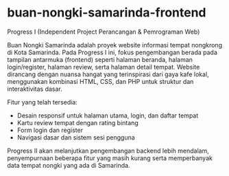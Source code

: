 # buan-nongki-samarinda-frontend
Progress I (Independent Project Perancangan &amp; Pemrograman Web)

Buan Nongki Samarinda adalah proyek website informasi tempat nongkrong di Kota Samarinda. Pada Progress I ini, fokus pengembangan berada pada tampilan antarmuka (frontend) seperti halaman beranda, halaman login/register, halaman review, serta halaman detail tempat. Website dirancang dengan nuansa hangat yang terinspirasi dari gaya kafe lokal, menggunakan kombinasi HTML, CSS, dan PHP untuk struktur dan interaktivitas dasar.

Fitur yang telah tersedia:
- Desain responsif untuk halaman utama, login, dan daftar tempat
- Kartu review tempat dengan rating bintang
- Form login dan register
- Navigasi dasar dan sistem sesi pengguna

Progress II akan melanjutkan pengembangan backend lebih mendalam, penyempurnaan beberapa fitur yang masih kurang serta memperbanyak data tempat nongki yang ada di Samarinda.
